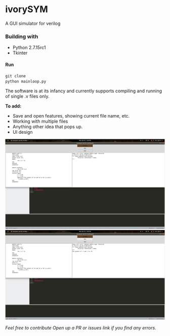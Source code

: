 # ivorySYM
A GUI simulator for verilog


### Building with
* Python 2.7.15rc1
* Tkinter


#### Run
`git clone`    
`python mainloop.py`


 The software is at its infancy and currently supports compiling and running of single .v files only.
 
 **To add:**
 * Save and open features, showing current file name, etc.
 * Working with multiple files
 * Anything other idea that pops up.
 * UI design
 
 
 ![showing error](error.png)
 ![showing output](output.png)
 
 
 _Feel free to contribute_
 _Open up a PR or issues link if you find any errors._

